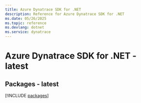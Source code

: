 ```yaml
---
title: Azure Dynatrace SDK for .NET
description: Reference for Azure Dynatrace SDK for .NET
ms.date: 05/26/2025
ms.topic: reference
ms.devlang: dotnet
ms.service: dynatrace
---
```

# Azure Dynatrace SDK for .NET - latest
## Packages - latest
[!INCLUDE [packages](dynatrace-index.md)]